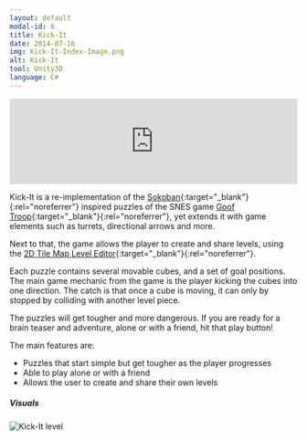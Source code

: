 ```yaml
---
layout: default
modal-id: 6
title: Kick-It
date: 2014-07-16
img: Kick-It-Index-Image.png
alt: Kick-It
tool: Unity3D
language: C#
---
```


<iframe src="https://widgets.gamejolt.com/package/v1?key=LbPFcEBP&theme=dark" frameborder="0" width="100%" height="150"></iframe>

Kick-It is a re-implementation of the [Sokoban][wikipedia-sokoban]{:target="_blank"}{:rel="noreferrer"} inspired puzzles of the SNES game [Goof Troop][wikipedia-goof-troop]{:target="_blank"}{:rel="noreferrer"}, yet extends it with game elements such as turrets, directional arrows and more.

Next to that, the game allows the player to create and share levels, using the [2D Tile Map Level Editor][2d-editor]{:target="_blank"}{:rel="noreferrer"}. 

Each puzzle contains several movable cubes, and a set of goal positions. The main game mechanic from the game is the player kicking the cubes into one direction. The catch is that once a cube is moving, it can only by stopped by colliding with another level piece. 

The puzzles will get tougher and more dangerous. If you are ready for a brain teaser and adventure, alone or with a friend, hit that play button!

The main features are:
- Puzzles that start simple but get tougher as the player progresses
- Able to play alone or with a friend
- Allows the user to create and share their own levels
 
##### Visuals

<img src="{{site.baseurl}}/assets/images/kick_it/Kick-It-Goof-Troop-1.png" class="img-responsive img-centered" alt="Kick-It level"/>

[wikipedia-goof-troop]: https://en.wikipedia.org/wiki/Goof_Troop_(video_game)
[wikipedia-sokoban]: https://en.wikipedia.org/wiki/Sokoban
[2d-editor]: https://gracesgames.com/2DTileMapLevelEditor/
